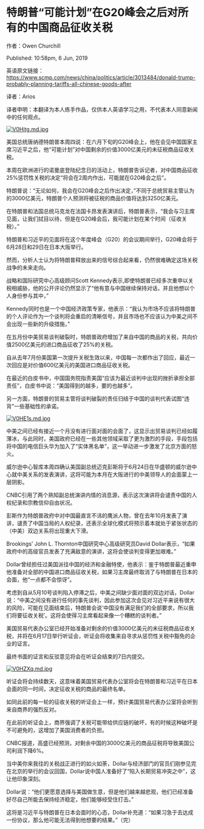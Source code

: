 特朗普“可能计划”在G20峰会之后对所有的中国商品征收关税
=
作者：Owen Churchill   

Published: 10:58pm, 6 Jun, 2019

英语原文链接：https://www.scmp.com/news/china/politics/article/3013484/donald-trump-probably-planning-tariffs-all-chinese-goods-after

译者：Arios

译者申明：本翻译为本人练手作品，仅供本人英语学习之用，不代表本人同意新闻中的任何观点。

[![V0Hitg.md.jpg](https://s2.ax1x.com/2019/06/07/V0Hitg.md.jpg)](https://imgchr.com/i/V0Hitg)

美国总统唐纳德特朗普本周四说：在六月下旬的G20峰会上，他在会见中国国家主席习近平之后，他“可能计划”对中国剩余的价值3000亿美元的未征税商品征收关税。

本周在欧洲进行的诺曼底登陆纪念日的活动上，特朗普告诉记者，对中国商品征收25%惩罚性关税的决定“将会在2周内作出，可能就在G20峰会之后”。

特朗普说：“无论如何，我会在G20峰会之后作出决定，”不同于总统贸易主管认为的3000亿美元，特朗普个人预测将被征税的商品价值将达到3250亿美元。

在特朗普和法国总统马克龙在法国卡昂发表演讲后，特朗普表示，“我会与习主席见面，让我们拭目以待，但是在G20峰会后，我可能计划在某个时间（征收关税）。”

特朗普和习近平的见面将在这个年度峰会（G20）的会议期间举行，G20峰会将于6月28日和29日在日本大阪举行。

然而，分析人士认为将特朗普释放出来的信号综合起来看，仍然很难确定这场关税战争的未来走向。

战略和国际研究中心高级顾问Scott Kennedy表示,即使特朗普已经多次重申以关税相威胁，他的公开评论仍然显示了“他有意与中国继续保持对话，并且他想以个人身份参与其中，”

Kennedy同时也是一个中国经济政策专家，他表示：“我认为市场不应该将特朗普的个人评论作为一个谈判将会重启的清晰信号，并且市场也不应该认为中美之间不会出现一些新的升级措施，”

在五月份中美贸易谈判破裂时，特朗普政府增加了来自中国的商品的关税，共向价值2500亿美元的进口商品征收了25%的关税。

自从去年7月份美国第一次提升关税生效以来，中国每一次都作出了回应，最近一次回应是对价值600亿美元的美国进口商品征收关税。

在最近的白皮书中，中国国务院指责美国“应该为最近谈判中出现的挫折承担全部责任”，白皮书中说：“美国得到的越多，要的也越多”。

另一方面，特朗普的贸易主管将谈判破裂的责任归结于中国的谈判代表试图“违背”一些基础性的承诺。

[![V0HE1s.md.jpg](https://s2.ax1x.com/2019/06/07/V0HE1s.md.jpg)](https://imgchr.com/i/V0HE1s)

中美之间已经有接近一个月没有进行面对面的会面了，这显示出贸易谈判已经如履薄冰，与此同时，美国政府已经在一些其他领域采取了更为激烈的手段，手段包括将中国的电信巨头华为加入了“实体黑名单”，这一举动进一步激发了北京方面的怒火。

威尔逊中心智库本周四确认美国副总统迈克彭斯将于6月24日在华盛顿的威尔逊中心就中美关系的发表演讲，这将可能为本月在大阪进行的中美领导人的会面蒙上一层阴影。

CNBC引用了两个熟知副总统演讲内情的消息源，表示这次演讲将会谴责中国的人权纪录和宗教信仰自由状况。

彭斯作为特朗普政府中对中国最直言不讳的鹰派人物，曾在去年10月发表了演讲，谴责了中国当局的人权纪录，还表示全球化模式将预示着本就处于紧张状态的（中美）双边关系将出现重大下滑。

Brookings’ John L. Thornton中国研究中心高级研究员David Dollar表示，“如果政府中的高级官员发表了充满敌意的演讲，这将会使谈判变得更加艰难。”

Dollar曾经担任过美国派往中国的经济和金融特使，他表示：鉴于特朗普最近重申他准备对全部的中国进口商品征收关税，如果习主席最终取消了与特朗普在日本的会面，他“一点都不会惊讶”。

考虑到自从5月10号谈判陷入停滞之后，中美之间缺少面对面的双边对话，Dollar说：“中美之间没有进行任何的事先谈判，因此参加这次会见对习近平来说有很大的风险，可能在见面结束后，特朗普会说‘中国没有满足我们的全部要求，所以我们将要征收关税’。这将会使得习主席看起来像一个糟糕的谈判者。”

美国贸易代表办公室已经开始准备对剩余的价值3000亿美元的未征税商品征收关税，并将在6月17日举行听证会，听证会将收集来自寻求从惩罚性关税中豁免的企业的证言。

最终书面的证言和反驳意见将会在听证会结束的7日内提交。

[![V0HZXq.md.jpg](https://s2.ax1x.com/2019/06/07/V0HZXq.md.jpg)](https://imgchr.com/i/V0HZXq)

听证会将会持续数天，这意味着美国贸易代表办公室将会在特朗普和习近平在日本会面的同一时间，决定征收关税的商品的最终名单。

如同此前的每一轮的征收关税的听证会上一样，预计美国贸易代表办公室将会听到来自商界的强烈反对。

在此前的听证会上，商界强调了关税可能带给供应链的破坏，有的时候这种破坏是不可避免的，这增加了美国消费者的负担。

CNBC报道，高盛已经预测，对剩余中国的3000亿美元的商品征税将导致美国公司利润下降6%。

当中美你来我往的关税战正进行的如火如荼，Dollar与经济部门的官员们刚参见完在北京的举行的会议回国，Dollar说中国人准备好了“陷入长期贸易冲突之中”，这让他印象深刻。

Dollar说：“他们更愿意选择与美国做生意，但是他们越来越悲观，他们已经准备好尽自己所能去保持经济稳定，他们能够经受住打击。”

这将是习近平与特朗普在日本会面时的心态，Dollar补充道：“如果习急于去达成一份协议，那么他可能无法得到他想要的结果。”（完）
